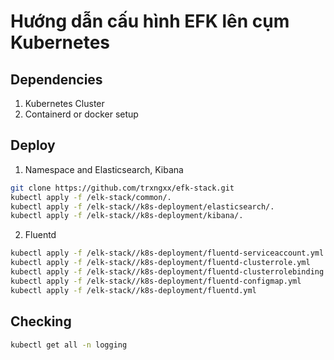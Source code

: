 # Hướng dẫn cấu hình EFK lên cụm Kubernetes #

## Dependencies ##
1. Kubernetes Cluster
2. Containerd or docker setup

## Deploy ##
1. Namespace and Elasticsearch, Kibana
```bash
git clone https://github.com/trxngxx/efk-stack.git
kubectl apply -f /elk-stack/common/.
kubectl apply -f /elk-stack//k8s-deployment/elasticsearch/.
kubectl apply -f /elk-stack//k8s-deployment/kibana/.
```
2. Fluentd
```bash
kubectl apply -f /elk-stack//k8s-deployment/fluentd-serviceaccount.yml
kubectl apply -f /elk-stack//k8s-deployment/fluentd-clusterrole.yml
kubectl apply -f /elk-stack//k8s-deployment/fluentd-clusterrolebinding.yml
kubectl apply -f /elk-stack//k8s-deployment/fluentd-configmap.yml
kubectl apply -f /elk-stack//k8s-deployment/fluentd.yml
```
## Checking ##
```bash
kubectl get all -n logging
```
